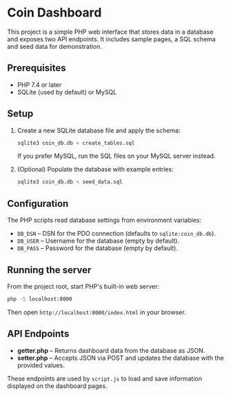 # Coin Dashboard

This project is a simple PHP web interface that stores data in a database and exposes two API endpoints. It includes sample pages, a SQL schema and seed data for demonstration.

## Prerequisites

- PHP 7.4 or later
- SQLite (used by default) or MySQL

## Setup

1. Create a new SQLite database file and apply the schema:

   ```bash
   sqlite3 coin_db.db < create_tables.sql
   ```

   If you prefer MySQL, run the SQL files on your MySQL server instead.

2. (Optional) Populate the database with example entries:

   ```bash
   sqlite3 coin_db.db < seed_data.sql
   ```

## Configuration

The PHP scripts read database settings from environment variables:

- `DB_DSN`  – DSN for the PDO connection (defaults to `sqlite:coin_db.db`).
- `DB_USER` – Username for the database (empty by default).
- `DB_PASS` – Password for the database (empty by default).

## Running the server

From the project root, start PHP's built-in web server:

```bash
php -S localhost:8000
```

Then open `http://localhost:8000/index.html` in your browser.

## API Endpoints

- **getter.php** – Returns dashboard data from the database as JSON.
- **setter.php** – Accepts JSON via POST and updates the database with the provided values.

These endpoints are used by `script.js` to load and save information displayed on the dashboard pages.
